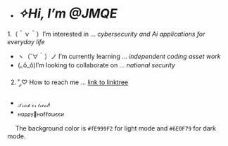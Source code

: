 - # ***✧Hi, I’m @JMQE***
1.（＾ｖ＾）I’m interested in ... *cybersecurity and Ai applications for everyday life*
- ヽ（´∀｀）ノ I’m currently learning ... *independent coding asset work*
- (｡ŏ_ŏ)I’m looking to collaborate on ... *national security*
2. ˚ ༘♡ How to reach me ... [link to linktree](linktr.ee/OzulNox)
- <sub>𝒯𝓇𝒾𝒸𝓀 ℴ𝓇 𝓉𝓇ℯ𝒶𝓉!</sub>
- <sub>нαρρу🎃нαℓℓσωєєи</sub>

　 The background color is `#fE999F2` for light mode and `#6E0F79` for dark mode.
